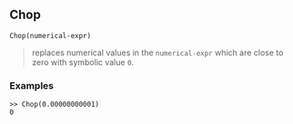 ## Chop
```
Chop(numerical-expr)
```

> replaces numerical values in the `numerical-expr` which are close to zero with symbolic value `0`.

### Examples
```
>> Chop(0.00000000001)
0
``` 
